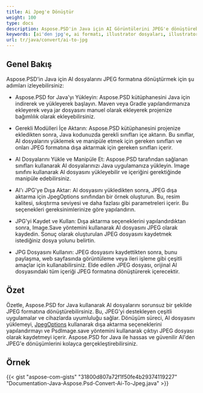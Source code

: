 ```yaml
---
title: Ai Jpeg'e Dönüştür
weight: 100
type: docs
description: Aspose.PSD'in Java için AI Görüntülerini JPEG'e dönüştürebildiği kontrol edin
keywords: [ai'den jpg'e, ai formatı, illustrator dosyaları, illustrator dönüştür, psd api, java, kod örneği]
url: tr/java/convert/ai-to-jpg
---
```


## **Genel Bakış**
Aspose.PSD'in Java için AI dosyalarını JPEG formatına dönüştürmek için şu adımları izleyebilirsiniz:

- Aspose.PSD for Java'yı Yükleyin: Aspose.PSD kütüphanesini Java için indirerek ve yükleyerek başlayın. Maven veya Gradle yapılandırmanıza ekleyerek veya jar dosyasını manuel olarak ekleyerek projenize bağımlılık olarak ekleyebilirsiniz.

- Gerekli Modülleri İçe Aktarın: Aspose.PSD kütüphanesini projenize ekledikten sonra, Java kodunuzda gerekli sınıfları içe aktarın. Bu sınıflar, AI dosyalarını yüklemek ve manipüle etmek için gereken sınıfları ve onları JPEG formatına dışa aktarmak için gereken sınıfları içerir.

- AI Dosyalarını Yükle ve Manipüle Et: Aspose.PSD tarafından sağlanan sınıfları kullanarak AI dosyalarınızı Java uygulamanıza yükleyin. Image sınıfını kullanarak AI dosyasını yükleyebilir ve içeriğini gerektiğinde manipüle edebilirsiniz.

- AI'ı JPG'ye Dışa Aktar: AI dosyasını yükledikten sonra, JPEG dışa aktarma için JpegOptions sınıfından bir örnek oluşturun. Bu, resim kalitesi, sıkıştırma seviyesi ve daha fazlası gibi parametreleri içerir. Bu seçenekleri gereksinimlerinize göre yapılandırın.

- JPG'yi Kaydet ve Kullan: Dışa aktarma seçeneklerini yapılandırdıktan sonra, Image.Save yöntemini kullanarak AI dosyasını JPEG olarak kaydedin. Sonuç olarak oluşturulan JPEG dosyasını kaydetmek istediğiniz dosya yolunu belirtin.

- JPG Dosyasını Kullanın: JPEG dosyasını kaydettikten sonra, bunu paylaşma, web sayfasında görüntüleme veya ileri işleme gibi çeşitli amaçlar için kullanabilirsiniz. Elde edilen JPEG dosyası, orijinal AI dosyasındaki tüm içeriği JPEG formatına dönüştürerek içerecektir.

## **Özet**
Özetle, Aspose.PSD for Java kullanarak AI dosyalarını sorunsuz bir şekilde JPEG formatına dönüştürebilirsiniz. Bu, JPEG'yi destekleyen çeşitli uygulamalar ve cihazlarda uyumluluğu sağlar. Dönüşüm süreci, AI dosyasını yüklemeyi, [JpegOptions](https://reference.aspose.com/psd/java/com.aspose.psd.imageoptions/jpegoptions/) kullanarak dışa aktarma seçeneklerini yapılandırmayı ve PsdImage.save yöntemini kullanarak çıktıyı JPEG dosyası olarak kaydetmeyi içerir. Aspose.PSD for Java ile hassas ve güvenilir AI'den JPEG'e dönüşümlerini kolayca gerçekleştirebilirsiniz.

## **Örnek**
{{< gist "aspose-com-gists" "31800d807a72f1f50fe4b29374119227" "Documentation-Java-Aspose.Psd-Convert-Ai-To-Jpeg.java" >}}
